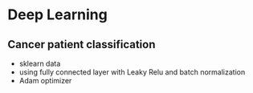 # Deep Learning
## Cancer patient classification
- sklearn data
- using fully connected layer with Leaky Relu and batch normalization 
- Adam optimizer


